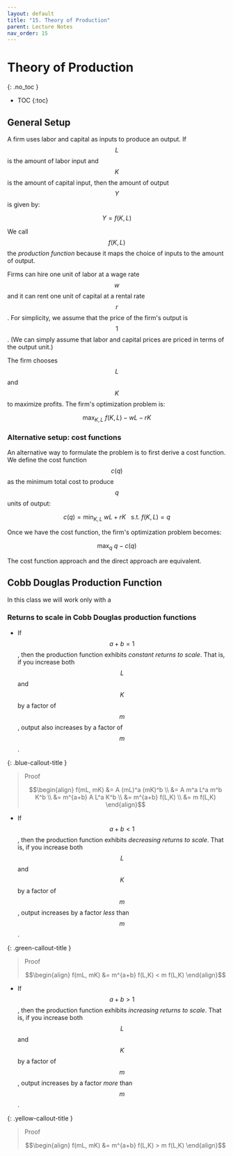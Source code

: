 ```yaml
---
layout: default
title: "15. Theory of Production"
parent: Lecture Notes
nav_order: 15
---
```


# Theory of Production
{: .no_toc }

- TOC
{:toc}


## General Setup

A firm uses labor and capital as inputs to produce an output. If $$L$$ is the amount of labor input and $$K$$ is the amount of capital input, then the amount of output $$Y$$ is given by:

$$ Y = f(K,L) $$

We call $$f(K,L)$$ the *production function* because it maps the choice of inputs to the amount of output.

Firms can hire one unit of labor at a wage rate $$w$$ and it can rent one unit of capital at a rental rate $$r$$.  For simplicity, we assume that the price of the firm's output is $$1$$. (We can simply assume that labor and capital prices are priced in terms of the output unit.)

The firm chooses $$L$$ and $$K$$ to maximize profits. The firm's optimization problem is:

$$ \max_{K,L} ~ f(K,L) - wL - rK $$



### Alternative setup: cost functions

An alternative way to formulate the problem is to first derive a cost function. We define the cost function $$c(q)$$ as the minimum total cost to produce $$q$$ units of output:

$$ c(q) = \min_{K,L} ~ wL + rK ~ ~ \text{ s.t. } f(K,L)=q $$

Once we have the cost function, the firm's optimization problem becomes:

$$ \max_{q} ~ q - c(q) $$

The cost function approach and the direct approach are equivalent.



## Cobb Douglas Production Function

In this class we will work only with a 

### Returns to scale in Cobb Douglas production functions

- If $$a+b=1$$, then the production function exhibits *constant returns to scale*. That is, if you increase both $$L$$ and $$K$$ by a factor of $$m$$, output also increases by a factor of $$m$$.

{: .blue-callout-title }
> Proof
>
> $$\begin{align}
f(mL, mK) &= A (mL)^a (mK)^b \\
&= A m^a L^a m^b K^b \\
&= m^{a+b} A L^a K^b \\
&= m^{a+b} f(L,K) \\
&= m f(L,K)
\end{align}$$

- If $$a+b<1$$, then the production function exhibits *decreasing returns to scale*. That is, if you increase both $$L$$ and $$K$$ by a factor of $$m$$, output increases by a factor *less* than $$m$$.

{: .green-callout-title }
> Proof
>
> $$\begin{align}
f(mL, mK) &= m^{a+b} f(L,K) < m f(L,K)
\end{align}$$

- If $$a+b>1$$, then the production function exhibits *increasing returns to scale*. That is, if you increase both $$L$$ and $$K$$ by a factor of $$m$$, output increases by a factor *more* than $$m$$.

{: .yellow-callout-title }
> Proof
>
> $$\begin{align}
f(mL, mK) &= m^{a+b} f(L,K) > m f(L,K)
\end{align}$$
